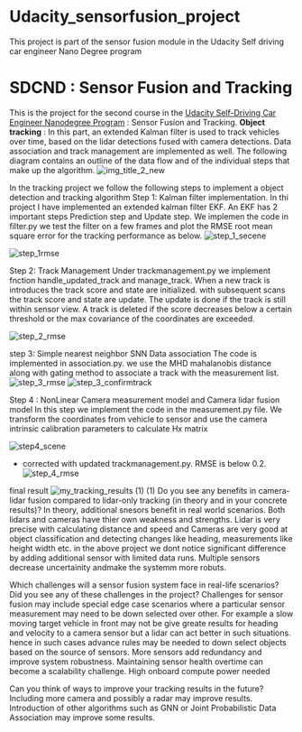 # Udacity_sensorfusion_project
This project is part of the sensor fusion module in the Udacity Self driving car engineer Nano Degree program

# SDCND : Sensor Fusion and Tracking
This is the project for the second course in the  [Udacity Self-Driving Car Engineer Nanodegree Program](https://www.udacity.com/course/c-plus-plus-nanodegree--nd213) : Sensor Fusion and Tracking. 
 **Object tracking** : In this part, an extended Kalman filter is used to track vehicles over time, based on the lidar detections fused with camera detections. Data association and track management are implemented as well.
 The following diagram contains an outline of the data flow and of the individual steps that make up the algorithm. 
![img_title_2_new](https://user-images.githubusercontent.com/32779283/201003926-ed26f909-3254-45e2-9dda-26187266397d.png)

In the tracking project we follow the following steps to implement a object detection and tracking algorithm 
Step 1: Kalman filter implementation.
In  thi project I have implemented an extended kalman filter EKF. An EKF has 2 important steps Prediction step and Update step. We implemen the code in filter.py 
we test the filter on a few frames and plot the RMSE root mean square error for the tracking performance as below.
![step_1_secene](https://user-images.githubusercontent.com/32779283/201005219-dc3e1b11-2ceb-49a0-953d-e76622e36b5f.png)

![step_1rmse](https://user-images.githubusercontent.com/32779283/201005225-902cab7d-59ee-4c2f-9269-9190d6846534.png)

Step 2: Track Management
Under trackmanagement.py we implement fnction handle_updated_track and manage_track. When a new track is introduces the track score and state are initialized. with subsequent scans the track score and state are update.
The update is done if the track is still within sensor view. A track is deleted if the score decreases below a certain threshold or the max covariance of the coordinates are exceeded.

![step_2_rmse](https://user-images.githubusercontent.com/32779283/201005660-3e04cc22-1c7a-45f6-93a2-730b82cf34ea.png)

step 3: Simple nearest neighbor SNN Data association
The code is implemented in association.py. we use the MHD mahalanobis distance along with gating method to associate a track with the measurement list.
![step_3_rmse](https://user-images.githubusercontent.com/32779283/201005821-606b63d1-b2ea-4ed5-915a-0c11c7e48183.png)
![step_3_confirmtrack](https://user-images.githubusercontent.com/32779283/201005836-becd057e-1c96-4d92-a945-38cc67406f86.png)

Step 4 : NonLinear Camera measurement model and Camera lidar fusion model
In this step we implement the code in the measurement.py file. We transform the coordinates from vehicle to sensor and use the camera intrinsic calibration parameters to calculate Hx matrix

![step4_scene](https://user-images.githubusercontent.com/32779283/201006410-9e225187-437d-499e-9e18-9ef5b2bbbf66.png)

* corrected with updated trackmanagement.py. RMSE is below 0.2.
![step_4_rmse](https://user-images.githubusercontent.com/32779283/201186739-3cbf309f-703f-4959-8efb-009965b73dcb.png)



final result
![my_tracking_results (1) (1)](https://user-images.githubusercontent.com/32779283/201189566-2f4c9d2f-0b62-47e1-8619-9c21af8fc542.gif)
Do you see any benefits in camera-lidar fusion compared to lidar-only tracking (in theory and in your concrete results)?
In theory, additional snesors benefit in real world scenarios. Both lidars and cameras have thier own weakness and strengths. Lidar is very precise with calculating distance and speed and Cameras are very good at object classification and detecting changes like heading, measurements like height width etc. in the above project we dont notice significant difference by adding additional sensor with limited data runs. Multiple sensors decrease uncertainity andmake the systemm more robuts.

Which challenges will a sensor fusion system face in real-life scenarios? Did you see any of these challenges in the project?
Challenges for sensor fusion may include special edge case scenarios where a particular sensor measurement may need to be down selected over other. For example a slow moving target vehicle in front may not be give greate results for heading and velocity to a camera sensor but a lidar can act better in such situations. hence in such cases advance rules may be needed to down select objects based on the source of sensors. More sensors add redundancy and improve system robustness.
Maintaining sensor health overtime can become a scalability challenge. High onboard compute power needed 

Can you think of ways to improve your tracking results in the future?
Including more camera and possibly a radar may improve results. Introduction of other algorithms such as GNN or  Joint Probabilistic Data Association may improve some results.
